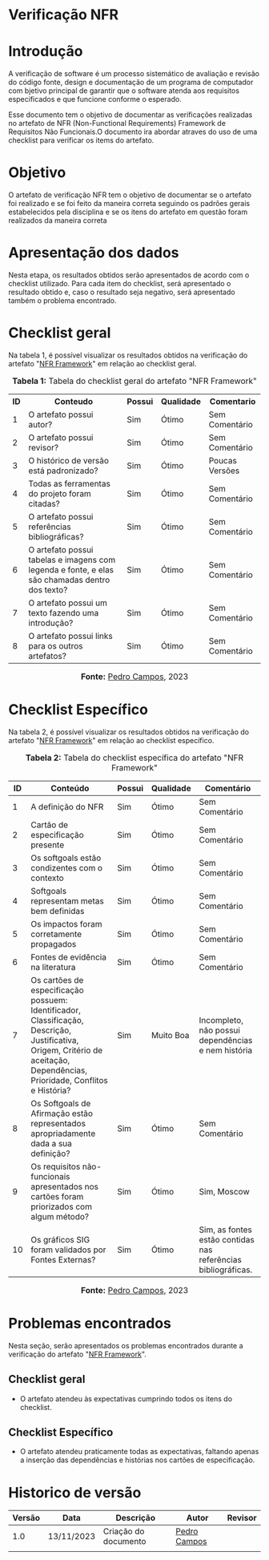 # Verificação NFR

# Introdução
A verificação de software é um processo sistemático de avaliação e revisão do código fonte, design e documentação de um programa de computador com bjetivo principal de garantir que o software atenda aos requisitos especificados e que funcione conforme o esperado. 

Esse documento tem o objetivo de documentar as verificações realizadas no artefato de NFR (Non-Functional Requirements) Framework de Requisitos Não Funcionais.O documento ira abordar atraves do uso de uma checklist para verificar os items do artefato.

# Objetivo

O artefato de verificação NFR tem o objetivo de documentar se o artefato foi realizado e se foi feito da maneira correta seguindo os padrões gerais estabelecidos pela disciplina e se os itens do artefato em questão foram realizados da maneira correta

# Apresentação dos dados

Nesta etapa, os resultados obtidos serão apresentados de acordo com o checklist utilizado. Para cada item do checklist, será apresentado o resultado obtido e, caso o resultado seja negativo, será apresentado também o problema encontrado.

# Checklist geral

Na tabela 1, é possível visualizar os resultados obtidos na verificação do artefato "[NFR Framework](https://requisitos-de-software.github.io/2023.2-LibreOffice/modelagem/agil/nfr/)" em relação ao checklist geral.

<div align="center">
<font size="3"><p style="text-align: center"><b>Tabela 1:</b> Tabela do checklist geral do artefato "NFR Framework" </p></font>
</div>
  <table>
    <tr>
      <th>ID</th>
      <th>Conteudo</th>
      <th>Possui</th>
      <th>Qualidade</th>
      <th>Comentario</th>
    </tr>
    <tr>
      <td>1</td>
      <td>O artefato possui autor?</td>
      <td>Sim</td>
      <td>Ótimo</td>
      <td>Sem Comentário</td>
    </tr>
    <tr>
      <td>2</td>
      <td>O artefato possui revisor?</td>
      <td>Sim</td>
      <td>Ótimo</td>
      <td>Sem Comentário</td>
    </tr>
    <tr>
      <td>3</td>
      <td>O histórico de versão está padronizado?</td>
      <td>Sim</td>
      <td>Ótimo</td>
      <td>Poucas Versões</td>
    </tr>
    <tr>
      <td>4</td>
      <td>Todas as ferramentas do projeto foram citadas?</td>
      <td>Sim</td>
      <td>Ótimo</td>
      <td>Sem Comentário</td>
    </tr>
    <tr>
      <td>5</td>
      <td>O artefato possui referências bibliográficas?</td>
      <td>Sim</td>
      <td>Ótimo</td>
      <td>Sem Comentário</td>
    </tr>
    <tr>
      <td>6</td>
      <td>O artefato possui tabelas e imagens com legenda e fonte, e elas são chamadas dentro dos texto?</td>
      <td>Sim</td>
      <td>Ótimo</td>
      <td>Sem Comentário</td>
    </tr>
    <tr>
      <td>7</td>
      <td>O artefato possui um texto fazendo uma introdução?</td>
      <td>Sim</td>
      <td>Ótimo</td>
      <td>Sem Comentário</td>
    </tr>
    <tr>
      <td>8</td>
      <td>O artefato possui links para os outros artefatos?</td>
      <td>Sim</td>
      <td>Ótimo</td>
      <td>Sem Comentário</td>
    </tr>
  </table>

<div align="center">
<font size="3"><p style="text-align: center"><b>Fonte:</b> <a href="https://github.com/pedrocampos0">Pedro Campos</a>, 2023</p></font>
</div>

# Checklist Específico

Na tabela 2, é possível visualizar os resultados obtidos na verificação do artefato "[NFR Framework](https://requisitos-de-software.github.io/2023.2-LibreOffice/modelagem/agil/nfr/)" em relação ao checklist específico.

<div align="center">
<font size="3"><p style="text-align: center"><b>Tabela 2:</b> Tabela do checklist específica do artefato "NFR Framework" </p></font>
</div>

<table>
    <thead>
      <tr>
        <th>ID</th>
        <th>Conteúdo</th>
        <th>Possui</th>
        <th>Qualidade</th>
        <th>Comentário</th>
      </tr>
    </thead>
    <tbody>
      <tr>
        <td>1</td>
        <td>A definição do NFR</td>
        <td>Sim</td>
        <td>Ótimo</td>
        <td>Sem Comentário</td>
      </tr>
      <tr>
        <td>2</td>
        <td>Cartão de especificação presente</td>
        <td>Sim</td>
        <td>Ótimo</td>
        <td>Sem Comentário</td>
      </tr>
      <tr>
        <td>3</td>
        <td>Os softgoals estão condizentes com o contexto</td>
        <td>Sim</td>
        <td>Ótimo</td>
        <td>Sem Comentário</td>
      </tr>
      <tr>
        <td>4</td>
        <td>Softgoals representam metas bem definidas</td>
        <td>Sim</td>
        <td>Ótimo</td>
        <td>Sem Comentário</td>
      </tr>
      <tr>
        <td>5</td>
        <td>Os impactos foram corretamente propagados</td>
        <td>Sim</td>
        <td>Ótimo</td>
        <td>Sem Comentário</td>
      </tr>
      <tr>
        <td>6</td>
        <td>Fontes de evidência na literatura</td>
        <td>Sim</td>
        <td>Ótimo</td>
        <td>Sem Comentário</td>
      </tr>
      <tr>
        <td>7</td>
        <td>Os cartões de especificação possuem: Identificador, Classificação, Descrição, Justificativa, Origem, Critério de aceitação, Dependências, Prioridade, Conflitos e História?</td>
        <td>Sim</td>
        <td>Muito Boa</td>
        <td>Incompleto, não possui dependências e nem história</td>
      </tr>
      <tr>
        <td>8</td>
        <td>Os Softgoals de Afirmação estão representados apropriadamente dada a sua definição?</td>
        <td>Sim</td>
        <td>Ótimo</td>
        <td>Sem Comentário</td>
      </tr>
      <tr>
        <td>9</td>
        <td>Os requisitos não-funcionais apresentados nos cartões foram priorizados com algum método?</td>
        <td>Sim</td>
        <td>Ótimo</td>
        <td>Sim, Moscow</td>
      </tr>
      <tr>
        <td>10</td>
        <td>Os gráficos SIG foram validados por Fontes Externas?</td>
        <td>Sim</td>
        <td>Ótimo</td>
        <td>Sim, as fontes estão contidas nas referências bibliográficas.</td>
      </tr>
    </tbody>
  </table>

<div align="center">
<font size="3"><p style="text-align: center"><b>Fonte:</b> <a href="https://github.com/pedrocampos0">Pedro Campos</a>, 2023</p></font>
</div>

# Problemas encontrados

Nesta seção, serão apresentados os problemas encontrados durante a verificação do artefato "[NFR Framework](https://requisitos-de-software.github.io/2023.2-LibreOffice/modelagem/agil/nfr/)".


## Checklist geral

- O artefato atendeu às expectativas cumprindo todos os itens do checklist.

## Checklist Específico

- O artefato atendeu praticamente todas as expectativas, faltando apenas a inserção das dependências e histórias nos cartões de especificação.

# Historico de versão


| Versão | Data       | Descrição | Autor               |             Revisor |
|--------|------------|-----------|---------------------|---------------------|
| 1.0    | 13/11/2023 | Criação do documento         | [Pedro Campos](https://github.com/pedrocampos0) |         |
|        |            |                                 |                     |         |